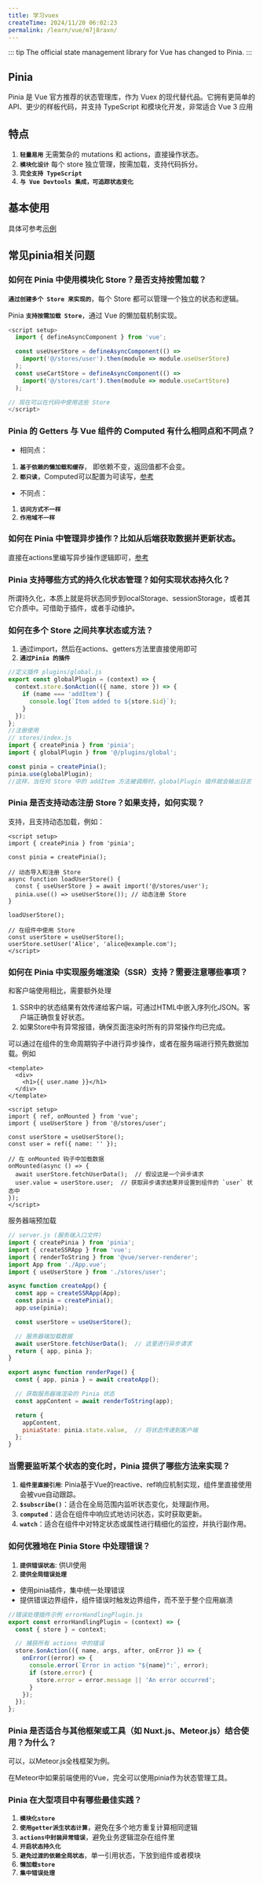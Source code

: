 ```yaml
---
title: 学习vuex
createTime: 2024/11/20 06:02:23
permalink: /learn/vue/m7j8raxn/
---
```


::: tip
The official state management library for Vue has changed to Pinia.
:::

## Pinia

Pinia 是 Vue 官方推荐的状态管理库，作为 Vuex 的现代替代品。它拥有更简单的 API、更少的样板代码，并支持 TypeScript 和模块化开发，非常适合 Vue 3 应用

## 特点

1. **`轻量易用`**   无需繁杂的 mutations 和 actions，直接操作状态。
2. **`模块化设计`**   每个 store 独立管理，按需加载，支持代码拆分。
3. **`完全支持 TypeScript`**
4. **`与 Vue Devtools 集成，可追踪状态变化`**

## 基本使用

具体可参考[示例](/learn/vue/SLAu3fcLNid/)


## 常见pinia相关问题

### 如何在 Pinia 中使用模块化 Store？是否支持按需加载？

**`通过创建多个 Store 来实现的`**，每个 Store 都可以管理一个独立的状态和逻辑。

Pinia **`支持按需加载 Store`**，通过 Vue 的懒加载机制实现。

```JavaScript
<script setup>
  import { defineAsyncComponent } from 'vue';

  const useUserStore = defineAsyncComponent(() =>
    import('@/stores/user').then(module => module.useUserStore)
  );
  const useCartStore = defineAsyncComponent(() =>
    import('@/stores/cart').then(module => module.useCartStore)
  );

// 现在可以在代码中使用这些 Store
</script>
```

### Pinia 的 Getters 与 Vue 组件的 Computed 有什么相同点和不同点？

- 相同点：

1. **`基于依赖的懒加载和缓存`**， 即依赖不变，返回值都不会变。
2. **`都只读`**，Computed可以配置为可读写，[参考](/learn/vue/SjtYkCII3u0BI/#基于依赖的懒加载和缓存)

- 不同点：

1. **`访问方式不一样`**
2. **`作用域不一样`**
  
### 如何在 Pinia 中管理异步操作？比如从后端获取数据并更新状态。

直接在actions里编写异步操作逻辑即可，[参考](/learn/vue/SLAu3fcLNid/#sync_action)

### Pinia 支持哪些方式的持久化状态管理？如何实现状态持久化？

所谓持久化，本质上就是将状态同步到localStorage、sessionStorage，或者其它介质中。可借助于插件，或者手动维护。

### 如何在多个 Store 之间共享状态或方法？

1. 通过import，然后在actions、getters方法里直接使用即可
2. **`通过Pinia 的插件`**
```JavaScript
//定义插件 plugins/global.js
export const globalPlugin = (context) => {
  context.store.$onAction(({ name, store }) => {
    if (name === 'addItem') {
      console.log(`Item added to ${store.$id}`);
    }
  });
};
//注册使用
// stores/index.js
import { createPinia } from 'pinia';
import { globalPlugin } from '@/plugins/global';

const pinia = createPinia();
pinia.use(globalPlugin);
//这样，当任何 Store 中的 addItem 方法被调用时，globalPlugin 插件就会输出日志
```

### Pinia 是否支持动态注册 Store？如果支持，如何实现？

支持，且支持动态加载，例如：
```Vue
<script setup>
import { createPinia } from 'pinia';

const pinia = createPinia();

// 动态导入和注册 Store
async function loadUserStore() {
  const { useUserStore } = await import('@/stores/user');
  pinia.use(() => useUserStore()); // 动态注册 Store
}

loadUserStore();

// 在组件中使用 Store
const userStore = useUserStore();
userStore.setUser('Alice', 'alice@example.com');
</script>
```

### 如何在 Pinia 中实现服务端渲染（SSR）支持？需要注意哪些事项？

和客户端使用相比，需要额外处理
1. SSR中的状态结果有效传递给客户端，可通过HTML中嵌入序列化JSON。客户端正确恢复好状态。
2. 如果Store中有异常报错，确保页面渲染时所有的异常操作均已完成。

可以通过在组件的生命周期钩子中进行异步操作，或者在服务端进行预先数据加载。例如

```Vue
<template>
  <div>
    <h1>{{ user.name }}</h1>
  </div>
</template>

<script setup>
import { ref, onMounted } from 'vue';
import { useUserStore } from '@/stores/user';

const userStore = useUserStore();
const user = ref({ name: '' });

// 在 onMounted 钩子中加载数据
onMounted(async () => {
  await userStore.fetchUserData();  // 假设这是一个异步请求
  user.value = userStore.user;  // 获取异步请求结果并设置到组件的 `user` 状态中
});
</script>

```

服务器端预加载
```JavaScript
// server.js (服务端入口文件)
import { createPinia } from 'pinia';
import { createSSRApp } from 'vue';
import { renderToString } from '@vue/server-renderer';
import App from './App.vue';
import { useUserStore } from './stores/user';

async function createApp() {
  const app = createSSRApp(App);
  const pinia = createPinia();
  app.use(pinia);

  const userStore = useUserStore();

  // 服务器端加载数据
  await userStore.fetchUserData();  // 这里进行异步请求
  return { app, pinia };
}

export async function renderPage() {
  const { app, pinia } = await createApp();

  // 获取服务器端渲染的 Pinia 状态
  const appContent = await renderToString(app);

  return {
    appContent,
    piniaState: pinia.state.value,  // 将状态传递到客户端
  };
}
```

### 当需要监听某个状态的变化时，Pinia 提供了哪些方法来实现？

1. **`组件里直接引用`**: Pinia基于Vue的reactive、ref响应机制实现，组件里直接使用会被vue自动跟踪。
1. **`$subscribe()`**：适合在全局范围内监听状态变化，处理副作用。
2. **`computed`**：适合在组件中响应式地访问状态，实时获取更新。
3. **`watch`**：适合在组件中对特定状态或属性进行精细化的监控，并执行副作用。


### 如何优雅地在 Pinia Store 中处理错误？

1. **`提供错误状态`**: 供UI使用
2. **`提供全局错误处理`**
  - 使用pinia插件，集中统一处理错误
  - 提供错误边界组件，组件错误时触发边界组件，而不至于整个应用崩溃

  ```JavaScript
  //错误处理插件示例 errorHandlingPlugin.js
  export const errorHandlingPlugin = (context) => {
    const { store } = context;

    // 捕获所有 actions 中的错误
    store.$onAction(({ name, args, after, onError }) => {
      onError((error) => {
        console.error(`Error in action "${name}":`, error);
        if (store.error) {
          store.error = error.message || 'An error occurred';
        }
      });
    });
  };

  ```

### Pinia 是否适合与其他框架或工具（如 Nuxt.js、Meteor.js）结合使用？为什么？

可以，以Meteor.js全栈框架为例。

在Meteor中如果前端使用的Vue，完全可以使用pinia作为状态管理工具。

### Pinia 在大型项目中有哪些最佳实践？

1. **`模块化store`**
2. **`使用getter派生状态计算`**，避免在多个地方重复计算相同逻辑
3. **`actions中封装异常错误`**，避免业务逻辑混杂在组件里
4. **`开启状态持久化`**
5. **`避免过渡的依赖全局状态`**，单一引用状态，下放到组件或者模块
6. **`懒加载store`**
7. **`集中错误处理`**